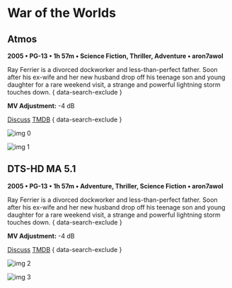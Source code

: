# War of the Worlds

## Atmos

**2005 • PG-13 • 1h 57m • Science Fiction, Thriller, Adventure • aron7awol**

Ray Ferrier is a divorced dockworker and less-than-perfect father. Soon after his ex-wife and her new husband drop off his teenage son and young daughter for a rare weekend visit, a strange and powerful lightning storm touches down.
{ data-search-exclude }

**MV Adjustment:** -4 dB

[Discuss](https://www.avsforum.com/threads/bass-eq-for-filtered-movies.2995212/post-57481994)  [TMDB](74)
{ data-search-exclude }

![img 0](https://i.imgur.com/cQ6M6Wa.jpg)

![img 1](https://i.imgur.com/hn1CMpL.png)

## DTS-HD MA 5.1

**2005 • PG-13 • 1h 57m • Adventure, Thriller, Science Fiction • aron7awol**

Ray Ferrier is a divorced dockworker and less-than-perfect father. Soon after his ex-wife and her new husband drop off his teenage son and young daughter for a rare weekend visit, a strange and powerful lightning storm touches down.
{ data-search-exclude }

**MV Adjustment:** -4 dB

[Discuss](https://www.avsforum.com/threads/bass-eq-for-filtered-movies.2995212/post-57481994)  [TMDB](74)
{ data-search-exclude }

![img 2](https://i.imgur.com/i7lIC1B.jpg)

![img 3](https://i.imgur.com/wfdaC7Z.jpg)

